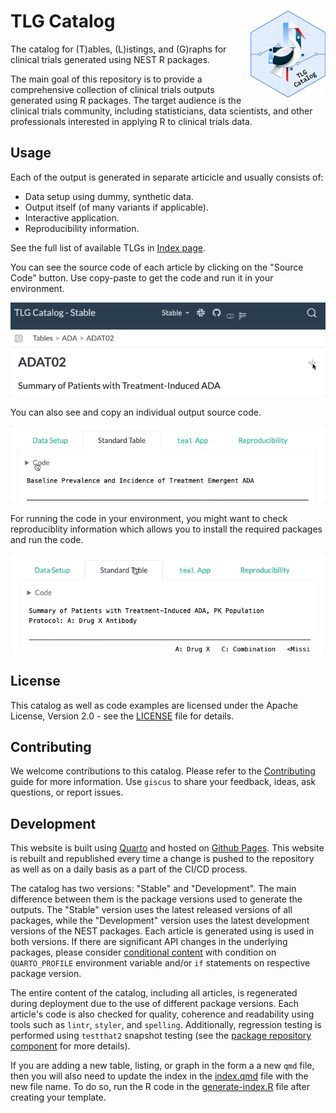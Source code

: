 # TLG Catalog <a href='https://insightsengineering.github.io/tlg-catalog/'><img src="assets/img/logo.png" align="right" height="139" style="max-width: 100%; max-height: 139px;"/></a>

The catalog for (T)ables, (L)istings, and (G)raphs for clinical trials generated using NEST R packages.

The main goal of this repository is to provide a comprehensive collection of clinical trials outputs generated using R packages. The target audience is the clinical trials community, including statisticians, data scientists, and other professionals interested in applying R to clinical trials data.

## Usage

Each of the output is generated in separate articicle and usually consists of:

* Data setup using dummy, synthetic data.
* Output itself (of many variants if applicable).
* Interactive application.
* Reproducibility information.

See the full list of available TLGs in [Index page](tlg-index.qmd).

You can see the source code of each article by clicking on the "Source Code" button. Use copy-paste to get the code and run it in your environment.

![artice code copy](assets/img/article-code-copy.gif)

You can also see and copy an individual output source code.

![chunk code copy](assets/img/chunk-code-copy.gif)

For running the code in your environment, you might want to check reproduciblity information which allows you to install the required packages and run the code.

![download lockfile](assets/img/article-lock-download.gif)

## License

This catalog as well as code examples are licensed under the Apache License, Version 2.0 - see the [LICENSE](LICENSE) file for details.

## Contributing

We welcome contributions to this catalog. Please refer to the [Contributing](CONTRIBUTING.md) guide for more information.
Use `giscus` to share your feedback, ideas, ask questions, or report issues.

## Development

This website is built using [Quarto](https://quarto.org/) and hosted on [Github Pages](https://pages.github.com/). This website is rebuilt and republished every time a change is pushed to the repository as well as on a daily basis as a part of the CI/CD process.

The catalog has two versions: "Stable" and "Development". The main difference between them is the package versions used to generate the outputs. The "Stable" version uses the latest released versions of all packages, while the "Development" version uses the latest development versions of the NEST packages. Each article is generated using is used in both versions. If there are significant API changes in the underlying packages, please consider [conditional content](https://quarto.org/docs/authoring/conditional.html) with condition on `QUARTO_PROFILE` environment variable and/or `if` statements on respective package version.

The entire content of the catalog, including all articles, is regenerated during deployment due to the use of different package versions. Each article's code is also checked for quality, coherence and readability using tools such as `lintr`, `styler`, and `spelling`. Additionally, regression testing is performed using `testthat2` snapshot testing (see the [package repository component](https://github.com/insightsengineering/tlg-catalog/tree/main/package) for more details).

If you are adding a new table, listing, or graph in the form a a new `qmd` file, then you will also need to update the index in the [index.qmd](index.qmd) file with the new file name. To do so, run the R code in the [generate-index.R](generate-index.R) file after creating your template.
